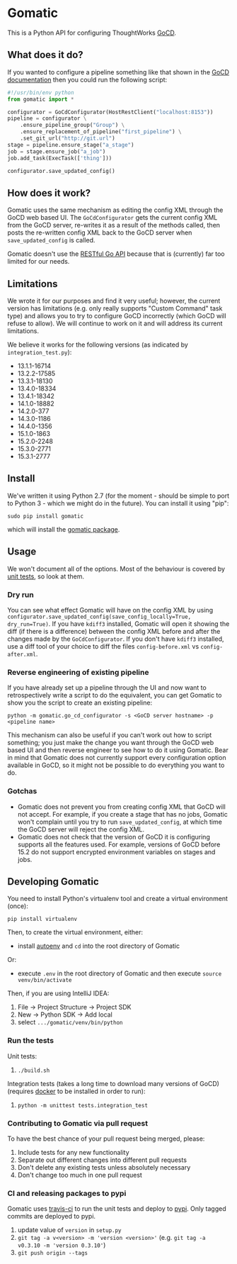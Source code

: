 # Gomatic

This is a Python API for configuring ThoughtWorks [GoCD](http://www.go.cd/).

## What does it do?

If you wanted to configure a pipeline something like that shown in the [GoCD documentation](http://www.thoughtworks.com/products/docs/go/current/help/quick_pipeline_setup.html) then you could run the following script:

```python
#!/usr/bin/env python
from gomatic import *

configurator = GoCdConfigurator(HostRestClient("localhost:8153"))
pipeline = configurator \
    .ensure_pipeline_group("Group") \
    .ensure_replacement_of_pipeline("first_pipeline") \
    .set_git_url("http://git.url")
stage = pipeline.ensure_stage("a_stage")
job = stage.ensure_job("a_job")
job.add_task(ExecTask(['thing']))

configurator.save_updated_config()
```

## How does it work?

Gomatic uses the same mechanism as editing the config XML through the GoCD web based UI.
The `GoCdConfigurator` gets the current config XML from the GoCD server, re-writes it as a result of the methods called, then posts the re-written config XML back to the GoCD server when `save_updated_config` is called.

Gomatic doesn't use the [RESTful Go API](http://www.thoughtworks.com/products/docs/go/current/help/go_api.html) because that is (currently) far too limited for our needs.

## Limitations

We wrote it for our purposes and find it very useful; however, the current version has limitations (e.g. only really supports "Custom Command" task type) and allows you to try to configure GoCD incorrectly (which GoCD will refuse to allow). We will continue to work on it and will address its current limitations.

We believe it works for the following versions (as indicated by `integration_test.py`):

* 13.1.1-16714
* 13.2.2-17585
* 13.3.1-18130
* 13.4.0-18334
* 13.4.1-18342
* 14.1.0-18882
* 14.2.0-377
* 14.3.0-1186
* 14.4.0-1356
* 15.1.0-1863
* 15.2.0-2248
* 15.3.0-2771
* 15.3.1-2777

## Install

We've written it using Python 2.7 (for the moment - should be simple to port to Python 3 - which we might do in the future). You can install it using "pip":

    sudo pip install gomatic

which will install the [gomatic package](https://pypi.python.org/pypi/gomatic/).

## Usage

We won't document all of the options. Most of the behaviour is covered by [unit tests](https://github.com/SpringerSBM/gomatic/blob/master/gomatic/go_cd_configurator_test.py), so look at them.

### Dry run

You can see what effect Gomatic will have on the config XML by using `configurator.save_updated_config(save_config_locally=True, dry_run=True)`.
If you have `kdiff3` installed, Gomatic will open it showing the diff (if there is a difference) between the config XML before and after the changes made by the `GoCdConfigurator`.
If you don't have `kdiff3` installed, use a diff tool of your choice to diff the files `config-before.xml` vs `config-after.xml`.

### Reverse engineering of existing pipeline

If you have already set up a pipeline through the UI and now want to retrospectively write a script to do the equivalent, you can get Gomatic to show you the script to create an existing pipeline:

    python -m gomatic.go_cd_configurator -s <GoCD server hostname> -p <pipeline name>

This mechanism can also be useful if you can't work out how to script something; you just make the change you want through the GoCD web based UI and then reverse engineer to see how to do it using Gomatic.
Bear in mind that Gomatic does not currently support every configuration option available in GoCD, so it might not be possible to do everything you want to do.

### Gotchas

* Gomatic does not prevent you from creating config XML that GoCD will not accept. For example, if you create a stage that has no jobs, Gomatic won't complain until you try to run `save_updated_config`, at which time the GoCD server will reject the config XML.
* Gomatic does not check that the version of GoCD it is configuring supports all the features used. For example, versions of GoCD before 15.2 do not support encrypted environment variables on stages and jobs.

## Developing Gomatic

You need to install Python's virtualenv tool and create a virtual environment (once):

    pip install virtualenv

Then, to create the virtual environment, either:

* install [autoenv](https://github.com/kennethreitz/autoenv) and `cd` into the root directory of Gomatic

Or:

* execute `.env` in the root directory of Gomatic and then execute `source venv/bin/activate`

Then, if you are using IntelliJ IDEA:

1. File -> Project Structure -> Project SDK
1. New -> Python SDK -> Add local
1. select `.../gomatic/venv/bin/python`

### Run the tests

Unit tests:

1. `./build.sh`

Integration tests (takes a long time to download many versions of GoCD) (requires [docker](https://www.docker.com/) to be installed in order to run):
 
1. `python -m unittest tests.integration_test`

### Contributing to Gomatic via pull request

To have the best chance of your pull request being merged, please:

1. Include tests for any new functionality
1. Separate out different changes into different pull requests
1. Don't delete any existing tests unless absolutely necessary
1. Don't change too much in one pull request

### CI and releasing packages to pypi

Gomatic uses [travis-ci](https://travis-ci.org/SpringerSBM/gomatic) to run the unit tests and deploy to [pypi](https://pypi.python.org/pypi/gomatic).
Only tagged commits are deployed to pypi.

1. update value of `version` in `setup.py`
1. `git tag -a v<version> -m 'version <version>'` (e.g. `git tag -a v0.3.10 -m 'version 0.3.10'`)
1. `git push origin --tags`
